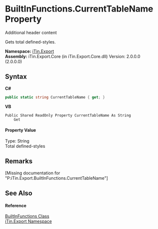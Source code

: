 # BuiltInFunctions.CurrentTableName Property 
Additional header content 

Gets total defined-styles.

**Namespace:**&nbsp;<a href="N_iTin_Export">iTin.Export</a><br />**Assembly:**&nbsp;iTin.Export.Core (in iTin.Export.Core.dll) Version: 2.0.0.0 (2.0.0.0)

## Syntax

**C#**<br />
``` C#
public static string CurrentTableName { get; }
```

**VB**<br />
``` VB
Public Shared ReadOnly Property CurrentTableName As String
	Get
```


#### Property Value
Type: String<br />Total defined-styles

## Remarks
\[Missing <remarks> documentation for "P:iTin.Export.BuiltInFunctions.CurrentTableName"\]

## See Also


#### Reference
<a href="T_iTin_Export_BuiltInFunctions">BuiltInFunctions Class</a><br /><a href="N_iTin_Export">iTin.Export Namespace</a><br />